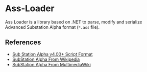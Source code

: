 # Ass-Loader
Ass Loader is a library based on .NET to parse, modify and serialize Advanced Substation Alpha format (`*.ass` file).

## References
* [Sub Station Alpha v4.00+ Script Format](https://raw.githubusercontent.com/OpportunityLiu/Ass-Loader/master/ass-specs.doc)
* [SubStation Alpha From Wikipedia](https://en.wikipedia.org/wiki/SubStation_Alpha)
* [SubStation Alpha From MultimediaWiki](http://wiki.multimedia.cx/index.php?title=SubStation_Alpha)
